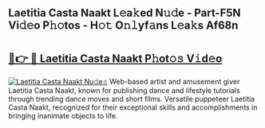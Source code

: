 ## Laetitia Casta Naakt L𝚎a𝚔ed N𝚞𝚍e - Part-F5N Vi𝚍𝚎o P𝚑𝚘tos - H𝚘𝚝 O𝚗𝚕yf𝚊ns L𝚎a𝚔s Af68n

# <h2><a href="http://kf10s4.oniu.top/?m=Laetitia+Casta+Naakt">🔗👉 🔴 Laetitia Casta Naakt P𝚑ot𝚘𝚜 V𝚒d𝚎o</a></h2>

[![Laetitia Casta Naakt Nu𝚍e𝚜](https://i.imgur.com/0qMVB7G.gif)](http://kf10s4.oniu.top/?m=Laetitia+Casta+Naakt)
Web-based artist and amusement giver Laetitia Casta Naakt, known for publishing dance and lifestyle tutorials through trending dance moves and short films. Versatile puppeteer Laetitia Casta Naakt, recognized for their exceptional skills and accomplishments in bringing inanimate objects to life.  
